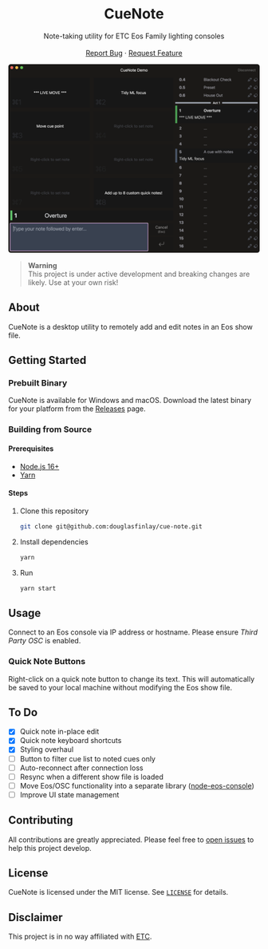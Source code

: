 <h1 align="center">CueNote</h1>
  <p align="center">
    Note-taking utility for ETC Eos Family lighting consoles
    <br />
    <br />
    <a href="https://github.com/douglasfinlay/cue-note/issues/new?template=bug-report.md">Report Bug</a>
    ·
    <a href="https://github.com/douglasfinlay/cue-note/issues/new?template=feature-request.md">Request Feature</a>
  </p>
</div>

![CueNote Screenshot](assets/cue-note-main.png)

> **Warning**  
> This project is under active development and breaking changes are likely. Use
> at your own risk!

## About

CueNote is a desktop utility to remotely add and edit notes in an Eos show file.

## Getting Started

### Prebuilt Binary

CueNote is available for Windows and macOS. Download the latest binary for your platform from the [Releases](https://github.com/douglasfinlay/cue-note/releases) page.

### Building from Source

#### Prerequisites

- [Node.js 16+](https://nodejs.org/en)
- [Yarn](https://yarnpkg.com)

#### Steps

1. Clone this repository

   ```sh
   git clone git@github.com:douglasfinlay/cue-note.git
   ```

2. Install dependencies

   ```sh
   yarn
   ```

3. Run

   ```sh
   yarn start
   ```

## Usage

Connect to an Eos console via IP address or hostname. Please ensure _Third Party OSC_ is enabled.

### Quick Note Buttons

Right-click on a quick note button to change its text. This will automatically
be saved to your local machine without modifying the Eos show file.

## To Do

- [x] Quick note in-place edit
- [x] Quick note keyboard shortcuts
- [x] Styling overhaul
- [ ] Button to filter cue list to noted cues only
- [ ] Auto-reconnect after connection loss
- [ ] Resync when a different show file is loaded
- [ ] Move Eos/OSC functionality into a separate library ([node-eos-console](https://github.com/douglasfinlay/node-eos-console))
- [ ] Improve UI state management

## Contributing

All contributions are greatly appreciated. Please feel free to [open issues](https://github.com/douglasfinlay/cue-note/issues/new/choose) to help this project develop.

## License

CueNote is licensed under the MIT license. See [`LICENSE`](https://github.com/douglasfinlay/cue-note/blob/main/LICENSE) for details.

## Disclaimer

This project is in no way affiliated with [ETC](https://www.etcconnect.com/).
